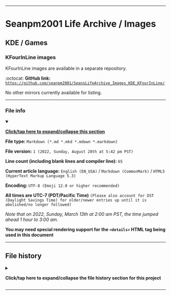 
***

# Seanpm2001 Life Archive / Images

## KDE / Games

### KFourInLine images

KFourInLine images are available in a separate repository.

:octocat: **GitHub link:** [`https://github.com/seanpm2001/SeansLifeArchive_Images_KDE_KFourInLine/`](https://github.com/seanpm2001/SeansLifeArchive_Images_KDE_KFourInLine/)

No other mirrors currently available for listing.

***

### File info

<details open><summary><p lang="en"><b><u>Click/tap here to expand/collapse this section</u></b></p></summary>

**File type:** `Markdown (*.md *.mkd *.mdown *.markdown)`

**File version:** `1 (2022, Sunday, August 28th at 5:42 pm PST)`

**Line count (including blank lines and compiler line):** `65`

**Current article language:** `English (EN_USA)` / `Markdown (CommonMark)` / `HTML5 (HyperText Markup Language 5.3)`

**Encoding:** `UTF-8 (Emoji 12.0 or higher recommended)`

**All times are UTC-7 (PDT/Pacific Time)** `(Please also account for DST (Daylight Savings Time) for older/newer entries up until it is abolished/no longer followed)`

_Note that on 2022, Sunday, March 13th at 2:00 am PST, the time jumped ahead 1 hour to 3:00 am._

**You may need special rendering support for the `<details>` HTML tag being used in this document**

</details>

***

## File history

<details><summary><p lang="en"><b>Click/tap here to expand/collapse the file history section for this project</b></p></summary>

<details><summary><p lang="en"><b>Version 1 (2022, Sunday, August 28th at 5:42 pm PST)</b></p></summary>

**This version was made by:** [`@seanpm2001`](https://github.com/seanpm2001/)

> Changes:

- [x] Started the file
- [x] Added the title section
- [x] Added the `KFourInLine images` section
- - [x] Added links to 1 mirror (GitHub)
- [x] Added the `file info` section
- [x] Added the `file history` section
- [ ] No other changes in version 1

</details>

</details>

***
